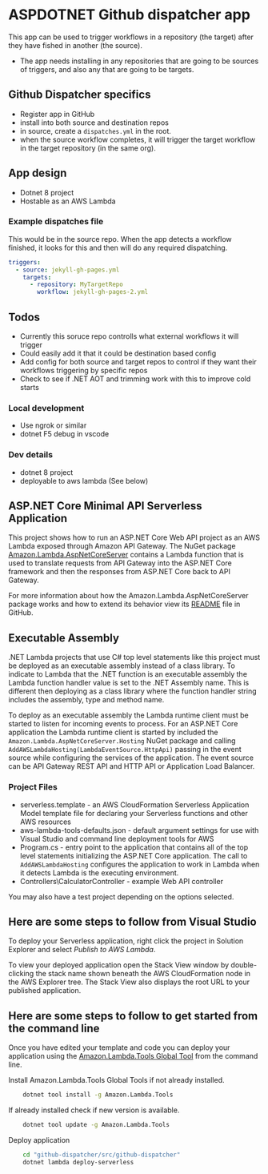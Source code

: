 # ASPDOTNET Github dispatcher app

This app can be used to trigger workflows in a repository (the target) after they have fished in another (the source).

* The app needs installing in any repositories that are going to be sources of triggers, and also any that are going to be targets.

## Github Dispatcher specifics

* Register app in GitHub
* install into both source and destination repos
* in source, create a `dispatches.yml` in the root.
* when the source workflow completes, it will trigger the target workflow in the target repository (in the same org).

## App design

* Dotnet 8 project
* Hostable as an AWS Lambda

### Example dispatches file

This would be in the source repo. When the app detects a workflow finished, it looks for this and then will do any
required dispatching.

```yml
triggers:
  - source: jekyll-gh-pages.yml
    targets:
      - repository: MyTargetRepo
        workflow: jekyll-gh-pages-2.yml
```

## Todos

* Currently this soruce repo controlls what external workflows it will trigger
* Could easily add it that it could be destination based config
* Add config for both source and target repos to control if they want their workflows triggering by specific repos
* Check to see if .NET AOT and trimming work with this to improve cold starts

### Local development

* Use ngrok or similar
* dotnet F5 debug in vscode

### Dev details

* dotnet 8 project
* deployable to aws lambda (See below)

## ASP.NET Core Minimal API Serverless Application

This project shows how to run an ASP.NET Core Web API project as an AWS Lambda exposed through Amazon API Gateway. The NuGet package [Amazon.Lambda.AspNetCoreServer](https://www.nuget.org/packages/Amazon.Lambda.AspNetCoreServer) contains a Lambda function that is used to translate requests from API Gateway into the ASP.NET Core framework and then the responses from ASP.NET Core back to API Gateway.


For more information about how the Amazon.Lambda.AspNetCoreServer package works and how to extend its behavior view its [README](https://github.com/aws/aws-lambda-dotnet/blob/master/Libraries/src/Amazon.Lambda.AspNetCoreServer/README.md) file in GitHub.

## Executable Assembly

.NET Lambda projects that use C# top level statements like this project must be deployed as an executable assembly instead of a class library. To indicate to Lambda that the .NET function is an executable assembly the
Lambda function handler value is set to the .NET Assembly name. This is different then deploying as a class library where the function handler string includes the assembly, type and method name.

To deploy as an executable assembly the Lambda runtime client must be started to listen for incoming events to process. For an ASP.NET Core application the Lambda runtime client is started by included the
`Amazon.Lambda.AspNetCoreServer.Hosting` NuGet package and calling `AddAWSLambdaHosting(LambdaEventSource.HttpApi)` passing in the event source while configuring the services of the application. The
event source can be API Gateway REST API and HTTP API or Application Load Balancer.

### Project Files

* serverless.template - an AWS CloudFormation Serverless Application Model template file for declaring your Serverless functions and other AWS resources
* aws-lambda-tools-defaults.json - default argument settings for use with Visual Studio and command line deployment tools for AWS
* Program.cs - entry point to the application that contains all of the top level statements initializing the ASP.NET Core application.
The call to `AddAWSLambdaHosting` configures the application to work in Lambda when it detects Lambda is the executing environment.
* Controllers\CalculatorController - example Web API controller

You may also have a test project depending on the options selected.

## Here are some steps to follow from Visual Studio

To deploy your Serverless application, right click the project in Solution Explorer and select *Publish to AWS Lambda*.

To view your deployed application open the Stack View window by double-clicking the stack name shown beneath the AWS CloudFormation node in the AWS Explorer tree. The Stack View also displays the root URL to your published application.

## Here are some steps to follow to get started from the command line

Once you have edited your template and code you can deploy your application using the [Amazon.Lambda.Tools Global Tool](https://github.com/aws/aws-extensions-for-dotnet-cli#aws-lambda-amazonlambdatools) from the command line.

Install Amazon.Lambda.Tools Global Tools if not already installed.

```bash
    dotnet tool install -g Amazon.Lambda.Tools
```

If already installed check if new version is available.

```bash
    dotnet tool update -g Amazon.Lambda.Tools
```

Deploy application

```bash
    cd "github-dispatcher/src/github-dispatcher"
    dotnet lambda deploy-serverless
```

